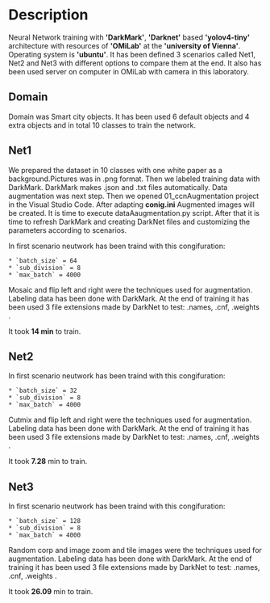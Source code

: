 # Description

Neural Network training with **'DarkMark'**, **'Darknet'** based **'yolov4-tiny'** architecture with resources of **'OMiLab'** at the **'university of Vienna'**. Operating system is **'ubuntu'**. It has been defined 3 scenarios called Net1, Net2 and Net3 with different options to compare them at the end.
It also has been used server on computer in OMiLab with camera in this laboratory.

## Domain

Domain was Smart city objects. It has been used 6 default objects and 4 extra objects and in total 10 classes to train the network.

## Net1
We prepared the dataset in 10 classes with one white paper as a background.Pictures was in .png format. Then we labeled training data with DarkMark. DarkMark makes .json and .txt files automatically.
Data augmentation was next step. Then we opened 01_ccnAugmentation project in the Visual Studio Code. After adapting **conig.ini** Augmented images will be created. It is time to execute dataAaugmentation.py script. After that it is time to refresh DarkMark and creating DarkNet files and customizing the parameters according to scenarios.

In first scenario neutwork has been traind with this congifuration:

    * `batch_size` = 64
    * `sub_division` = 8
    * `max_batch` = 4000

Mosaic and flip left and right were the techniques used for augmentation.
Labeling data has been done with DarkMark. At the end of training it has been used 3 file extensions made by DarkNet to test: .names, .cnf, .weights .

It took **14 min** to train.

## Net2

In first scenario neutwork has been traind with this congifuration:

    * `batch_size` = 32
    * `sub_division` = 8
    * `max_batch` = 4000

Cutmix and flip left and right were the techniques used for augmentation.
Labeling data has been done with DarkMark. At the end of training it has been used 3 file extensions made by DarkNet to test: .names, .cnf, .weights .

It took **7.28** min to train.

## Net3

In first scenario neutwork has been traind with this congifuration:

    * `batch_size` = 128
    * `sub_division` = 8
    * `max_batch` = 4000

Random corp and image zoom and tile images were the techniques used for augmentation.
Labeling data has been done with DarkMark. At the end of training it has been used 3 file extensions made by DarkNet to test: .names, .cnf, .weights .

It took **26.09** min to train.
